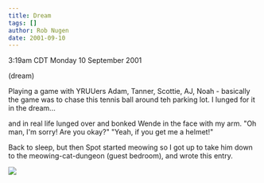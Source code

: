 ```yaml
---
title: Dream
tags: []
author: Rob Nugen
date: 2001-09-10
---
```


<title></title>
<p class=date>3:19am CDT Monday 10 September 2001</p>
<p class=note>(dream)</p>

<p class=dream>Playing a game with YRUUers Adam, Tanner, Scottie, AJ,
Noah - basically the game was to chase this tennis ball around teh
parking lot.  I lunged for it in the dream...</p>

<p>and in real life lunged over and bonked Wende in the face with my
arm.  "Oh man, I'm sorry! Are you okay?"  "Yeah, if you get me a
helmet!"</p>

<p>Back to sleep, but then Spot started meowing so I got up to take
him down to the meowing-cat-dungeon (guest bedroom), and wrote this
entry.</p>

<p><img src='/images/rob/wL-ROB.gif'/></p>

